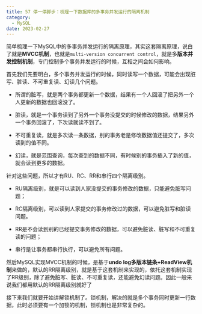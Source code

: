 ```yaml
---
title: 57 停一停脚步：梳理一下数据库的多事务并发运行的隔离机制
category:
  - MySQL
date: 2023-02-27
---
```


<!-- more -->


简单梳理一下MySQL中的多事务并发运行的隔离原理，其实这套隔离原理，说白了就是**MVCC机制**，也就是`multi-version concurrent control`，就是多**版本并发控制机制**，专门控制多个事务并发运行的时候，互相之间会如何影响。

首先我们先要明白，多个事务并发运行的时候，同时读写一个数据，可能会出现脏写、脏读、不可重复读、幻读几个问题。

- 所谓的脏写，就是两个事务都更新一个数据，结果有一个人回滚了把另外一个人更新的数据也回滚没了。

- 脏读，就是一个事务读到了另外一个事务没提交的时候修改的数据，结果另外一个事务回滚了，下次读就读不到了。

- 不可重复读，就是多次读一条数据，别的事务老是修改数据值还提交了，多次读到的值不同。

- 幻读，就是范围查询，每次查到的数据不同，有时候别的事务插入了新的值，就会读到更多的数据。

针对这些问题，所以才有RU、RC、RR和串行四个隔离级别。

- RU隔离级别，就是可以读到人家没提交的事务修改的数据，只能避免脏写问题；

- RC隔离级别，可以读到人家提交的事务修改过的数据，可以避免脏写和脏读问题。

- RR是不会读到别的已经提交事务修改的数据，可以避免脏读、脏写和不可重复读的问题；

- 串行是让事务都串行执行，可以避免所有问题。

然后MySQL实现MVCC机制的时候，是基于**undo log多版本链条+ReadView机制**来做的，默认的RR隔离级别，就是基于这套机制来实现的，依托这套机制实现了RR级别，除了避免脏写、脏读、不可重复读，还能避免幻读问题。因此一般来说我们都用默认的RR隔离级别就好了

接下来我们就要开始讲解锁机制了。锁机制，解决的就是多个事务同时更新一行数据，此时必须要有一个加锁的机制，锁机制也是非常复杂的。
